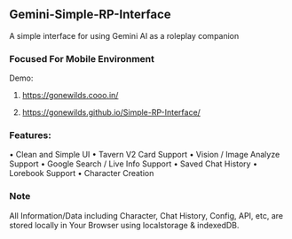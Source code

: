 ## Gemini-Simple-RP-Interface
A simple interface for using Gemini AI as a roleplay companion

### Focused For Mobile Environment 

Demo:
1. https://gonewilds.cooo.in/

2. https://gonewilds.github.io/Simple-RP-Interface/

### Features:
• Clean and Simple UI
• Tavern V2 Card Support
• Vision / Image Analyze Support
• Google Search / Live Info Support
• Saved Chat History
• Lorebook Support
• Character Creation 

### Note
All Information/Data including Character, Chat History, Config, API, etc, are stored locally in Your Browser using localstorage & indexedDB. 
